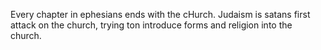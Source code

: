 Every chapter in ephesians ends with the cHurch.
Judaism is satans first attack on the church, trying ton introduce forms and religion into the church.
